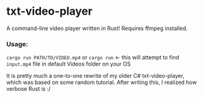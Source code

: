 # txt-video-player
A command-line video player written in Rust!
Requires ffmpeg installed.

### Usage:
`cargo run PATH/TO/VIDEO.mp4`
or
`cargo run` <- this will attempt to find `input.mp4` file in default Videos folder on your OS

It is pretty much a one-to-one rewrite of my older C# txt-video-player, which was based on some random tutorial.
After writing this, I realized how verbose Rust is :/
